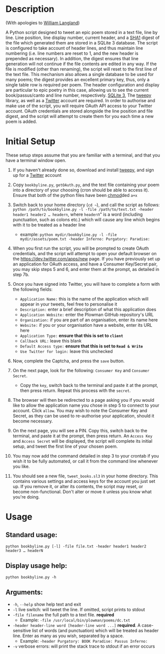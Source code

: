 # Description #

(With apologies to [William Langland][2])  

A Python script designed to tweet an epic poem stored in a text file, line by line. Line position, line display number, current header, and a [SHA1][1] digest of the file which generated them are stored in a SQLite 3 database. The script is configured to take account of header lines, and thus maintain line numbering (i.e. line numbers are reset to 1, and the new header is prepended as necessary). In addition, the digest ensures that line generation will not continue if the file contents are edited in any way. If the file is modified (other than renaming), the script will reset to the first line of the text file. This mechanism also allows a single database to be used for many poems; the digest provides an excellent primary key, thus, only a single table row is required per poem. The header configuration and display are particular to epic poetry in this case, allowing us to see the current book/passus/canto and line number, respectively.
[SQLite 3], The [tweepy] library, as well as a [Twitter] account are required.
In order to authorise and make use of the script, you will require OAuth API access to your Twitter account. OAuth credentials are stored alongside the line position and file digest, and the script will attempt to create them for you each time a new poem is added.

# Initial Setup #

These setup steps assume that you are familiar with a terminal, and that you have a terminal window open.

1. If you haven't already done so, download and install [tweepy], and sign up for a [Twitter] account
2. Copy `bookbyline.py`, `getOAuth.py`, and the text file containing your poem into a directory of your choosing (cron should be able to access it). Ensure that both of the python files have been [chmod]ded `a+x`
3. Switch back to your home directory (`cd ~`), and call the script as follows: `python /path/to/bookbyline.py -l -file /path/to/text.txt -header header1 header2 … headern`, where `header`*n*" is a word (including punctuation, such as colons etc.) which will cause any line which begins with it to be treated as a header line
    * example: `python mydir/bookbyline.py -l -file mydir/assets/poem.txt -header Inferno: Purgatory: Paradise:`
4. When you first run the script, you will be prompted to create OAuth credentials, and the script will attempt to open your default browser on the <https://dev.twitter.com/apps/new> page. If you have previously set up an application for OAuth access, and have a Consumer Key/Secret pair, you may skip steps 5 and 6, and enter them at the prompt, as detailed in step 7b.
5. Once you have signed into Twitter, you will have to complete a form with the following fields:
    * `Application Name:` this is the name of the application which will appear in your tweets, feel free to personalise it
    * `Description:` enter a brief description of what this application does
    * `Application Website:` enter the Plowman GitHub repository's URL
    * `Organization:` if you are part of an organisation, enter its name here
    * `Website:` if you or your organisation have a website, enter its URL here
    * `Application Type:` **ensure that this is set to `client`**
    * `Callback URL:` leave this blank
    * `Default Access type:` **ensure that this is set to `Read & Write`**
    * `Use Twitter for login:` leave this unchecked

6. Now, complete the Captcha, and press the `save` button.
7. On the next page, look for the following: `Consumer Key` and `Consumer Secret`.
    * Copy the `key`, switch back to the terminal and paste it at the prompt, then press return. Repeat this process with the `secret`.
8. The browser will then be redirected to a page asking you if you would like to allow the application name you chose in step 5 to connect to your account. Click `allow`. You may wish to note the Consumer Key and Secret, as they can be used to re-authorise your application, should it become necessary.
9. On the next page, you will see a PIN. Copy this, switch back to the terminal, and paste it at the prompt, then press return. An `Access Key` and `Access Secret` will be displayed, the script will complete its initial setup, and tweet the first line of your chosen poem.
10. You may now add the command detailed in step 3 to your crontab if you wish it to be fully automated, or call it from the command line whenever you like.
11. You should see a new file, `tweet_books.sl3` in your home directory. This contains various settings and access keys for the account you just set up. If you remove it, or alter its contents, the script may reset, or become non-functional. Don't alter or move it unless you know what you're doing.

# Usage #

## Standard usage: ##

`python bookbyline.py [-l] -file file.txt -header header1 header2 header3 … headerN` 

## Display usage help: ##

`python bookbyline.py -h` 

## Arguments: ##

* `-h`, `--help` show help text and exit  
* `-l` live switch: will tweet the line. If omitted, script prints to stdout  
* `-file filename` the full path to a text file. **required**  
    * Example: `-file /usr/local/bin/plowman/poems/dc.txt`  
* `-header header-line word [header-line word ...]` **required**. A case-sensitive list of words (and punctuation) which will be treated as header line. Enter as many as you wish, separated by a space.  
    * Example: `-header Purgatory: BOOK Paradise: Passus Inferno:`  
* `-v` verbose errors: will print the stack trace to stdout if an error occurs  



[tweepy]: https://github.com/tweepy/tweepy
[Twitter]: https://twitter.com/signup
[SQLite 3]: http://www.sqlite.org/
[chmod]: http://en.wikipedia.org/wiki/Chmod

[1]: http://en.wikipedia.org/wiki/Sha1 "Secure Hash Algorithm"

[2]: http://en.wikipedia.org/wiki/William_Langland "Author of ‘Piers Plowman’"

